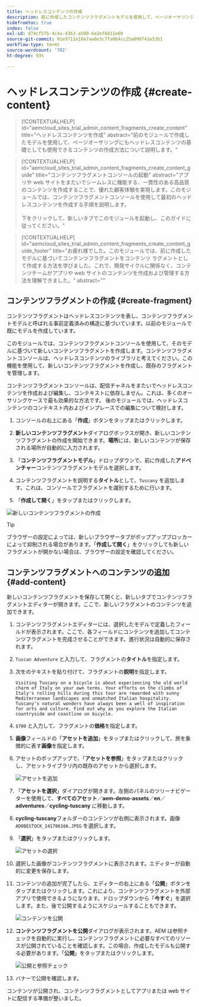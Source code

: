 ```yaml
---
title: ヘッドレスコンテンツの作成
description: 前に作成したコンテンツフラグメントモデルを使用して、ページオーサリングに使用できる、またはヘッドレスコンテンツの基礎として使用できるコンテンツを作成します。
hidefromtoc: true
index: false
exl-id: d74cf5fb-4c4a-4363-a500-6e2ef6811e60
source-git-commit: 91e9711e10a7aa8e3c7fa0b4cc25a098741e53b1
workflow-type: tm+mt
source-wordcount: '702'
ht-degree: 93%

---
```



# ヘッドレスコンテンツの作成 {#create-content}

>[!CONTEXTUALHELP]
>id="aemcloud_sites_trial_admin_content_fragments_create_content"
>title="ヘッドレスコンテンツを作成"
>abstract="前のモジュールで作成したモデルを使用して、ページオーサリングにもヘッドレスコンテンツの基礎としても使用できるコンテンツの作成方法について説明します。"

>[!CONTEXTUALHELP]
>id="aemcloud_sites_trial_admin_content_fragments_create_content_guide"
>title="コンテンツフラグメントコンソールの起動"
>abstract="アプリや web サイトをまたいでシームレスに機能する、一貫性のある高品質のコンテンツを作成することで、優れた顧客体験を実現します。このモジュールでは、コンテンツフラグメントコンソールを使用して最初のヘッドレスコンテンツを作成する手順を説明します。<br><br>下をクリックして、新しいタブでこのモジュールを起動し、このガイドに従ってください。"

>[!CONTEXTUALHELP]
>id="aemcloud_sites_trial_admin_content_fragments_create_content_guide_footer"
>title="お疲れ様でした。このモジュールでは、前に作成したモデルに基づいてコンテンツフラグメントをコンテンツ ラグメントとして作成する方法を学びました。これで、開発サイクルに関係なく、コンテンツチームがアプリや web サイトのコンテンツを作成および管理する方法を理解できました。"
>abstract=""

## コンテンツフラグメントの作成 {#create-fragment}

コンテンツフラグメントはヘッドレスコンテンツを表し、コンテンツフラグメントモデルと呼ばれる事前定義済みの構造に基づいています。以前のモジュールで既にモデルを作成しています。

このモジュールでは、コンテンツフラグメントコンソールを使用して、そのモデルに基づいて新しいコンテンツフラグメントを作成します。コンテンツフラグメントコンソールは、ヘッドレスコンテンツのライブラリと考えてください。この機能を使用して、新しいコンテンツフラグメントを作成し、既存のフラグメントを管理します。

コンテンツフラグメントコンソールは、配信チャネルをまたいでヘッドレスコンテンツを作成および編集し、コンテキストに依存しません。これは、多くのオーサリングケースで最も効果的な方法です。 後のモジュールでは、ヘッドレスコンテンツのコンテキスト内およびインプレースでの編集について検討します。

1. コンソールの右上にある「**作成**」ボタンをタップまたはクリックします。

1. **新しいコンテンツフラグメント**&#x200B;ダイアログボックスが開き、新しいコンテンツフラグメントの作成を開始できます。**場所**&#x200B;には、新しいコンテンツが保存される場所が自動的に入力されます。

1. 「**コンテンツフラグメントモデル**」ドロップダウンで、前に作成した&#x200B;**アドベンチャー**&#x200B;コンテンツフラグメントモデルを選択します。

1. コンテンツフラグメントを説明する&#x200B;**タイトル**&#x200B;として、`Tuscany` を追加します。これは、コンソールでフラグメントを識別するために行います。

1. 「**作成して開く**」をタップまたはクリックします。

![新しいコンテンツフラグメントの作成](assets/do-not-localize/create-content.png)

>[!TIP]
>
>ブラウザーの設定によっては、新しいブラウザータブがポップアップブロッカーによって抑制される場合があります。「**作成して開く**」をクリックしても新しいフラグメントが開かない場合は、ブラウザーの設定を確認してください。

## コンテンツフラグメントへのコンテンツの追加 {#add-content}

新しいコンテンツフラグメントを保存して開くと、新しいタブでコンテンツフラグメントエディターが開きます。ここで、新しいフラグメントのコンテンツを追加できます。

1. コンテンツフラグメントエディターには、選択したモデルで定義したフィールドが表示されます。ここで、各フィールドにコンテンツを追加してコンテンツフラグメントを完成させることができます。進行状況は自動的に保存されます。

1. `Tuscan Adventure` と入力して、フラグメントの&#x200B;**タイトル**&#x200B;を指定します。

1. 次をのテキストを貼り付けて、フラグメントの&#x200B;**説明**&#x200B;を指定します。

   ```text
   Visiting Tuscany on a bicycle is about experiencing the old world charm of Italy on your own terms. Your efforts on the climbs of Italy's rolling hills during this tour are rewarded with sunny Mediterranean landscapes and unmatched Italian hospitality. Tuscany's natural wonders have always been a well of inspiration for arts and culture. Find out why as you explore the Italian countryside and coastline on bicycle.
   ```

1. `$700` と入力して、フラグメントの&#x200B;**価格**&#x200B;を指定します。

1. **画像**&#x200B;フィールドの「**アセットを追加**」をタップまたはクリックして、旅を象徴的に表す&#x200B;**画像**&#x200B;を指定します。

1. アセットのポップアップで、「**アセットを参照**」をタップまたはクリックし、アセットライブラリ内の既存のアセットから選択します。

   ![アセットを追加](assets/do-not-localize/add-asset.png)

1. 「**アセットを選択**」ダイアログが開きます。左側のパネルのツリーナビゲーターを使用して、**すべてのアセット**／**aem-demo-assets**／**en**／**adventures**／**cycling-tuscany** に移動します。

1. **cycling-tuscany**&#x200B;フォルダーのコンテンツが右側に表示されます。画像 `ADOBESTOCK_141786166.JPEG` を選択します。

1. 「**選択**」をタップまたはクリックします。

   ![アセットの選択](assets/do-not-localize/select-asset.png)

1. 選択した画像がコンテンツフラグメントに表示されます。エディターが自動的に変更を保存します。

1. コンテンツの追加が完了したら、エディターの右上にある「**公開**」ボタンをタップまたはクリックします。これにより、コンテンツフラグメントを外部アプリで使用できるようになります。ドロップダウンから「**今すぐ**」を選択します。また、後で公開するようにスケジュールすることもできます。

   ![コンテンツを公開](assets/do-not-localize/publish.png)

1. **コンテンツフラグメントを公開**&#x200B;ダイアログが表示されます。AEM は参照チェックを自動的に実行し、コンテンツフラグメントに必要なすべてのリソースが公開されていることを確認します。この場合、作成したモデルも公開する必要があります。「**公開**」をタップまたはクリックします。

   ![公開と参照チェック](assets/do-not-localize/publish-confirm.png)

1. バナーで公開を確認します。

コンテンツが公開され、コンテンツフラグメントとしてアプリまたは web サイトに配信する準備が整いました。

